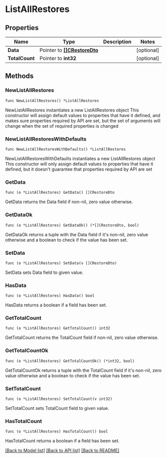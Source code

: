 # ListAllRestores

## Properties

Name | Type | Description | Notes
------------ | ------------- | ------------- | -------------
**Data** | Pointer to [**[]CRestoreDto**](CRestoreDto.md) |  | [optional] 
**TotalCount** | Pointer to **int32** |  | [optional] 

## Methods

### NewListAllRestores

`func NewListAllRestores() *ListAllRestores`

NewListAllRestores instantiates a new ListAllRestores object
This constructor will assign default values to properties that have it defined,
and makes sure properties required by API are set, but the set of arguments
will change when the set of required properties is changed

### NewListAllRestoresWithDefaults

`func NewListAllRestoresWithDefaults() *ListAllRestores`

NewListAllRestoresWithDefaults instantiates a new ListAllRestores object
This constructor will only assign default values to properties that have it defined,
but it doesn't guarantee that properties required by API are set

### GetData

`func (o *ListAllRestores) GetData() []CRestoreDto`

GetData returns the Data field if non-nil, zero value otherwise.

### GetDataOk

`func (o *ListAllRestores) GetDataOk() (*[]CRestoreDto, bool)`

GetDataOk returns a tuple with the Data field if it's non-nil, zero value otherwise
and a boolean to check if the value has been set.

### SetData

`func (o *ListAllRestores) SetData(v []CRestoreDto)`

SetData sets Data field to given value.

### HasData

`func (o *ListAllRestores) HasData() bool`

HasData returns a boolean if a field has been set.

### GetTotalCount

`func (o *ListAllRestores) GetTotalCount() int32`

GetTotalCount returns the TotalCount field if non-nil, zero value otherwise.

### GetTotalCountOk

`func (o *ListAllRestores) GetTotalCountOk() (*int32, bool)`

GetTotalCountOk returns a tuple with the TotalCount field if it's non-nil, zero value otherwise
and a boolean to check if the value has been set.

### SetTotalCount

`func (o *ListAllRestores) SetTotalCount(v int32)`

SetTotalCount sets TotalCount field to given value.

### HasTotalCount

`func (o *ListAllRestores) HasTotalCount() bool`

HasTotalCount returns a boolean if a field has been set.


[[Back to Model list]](../README.md#documentation-for-models) [[Back to API list]](../README.md#documentation-for-api-endpoints) [[Back to README]](../README.md)


